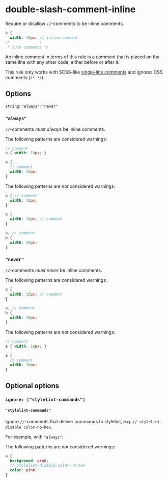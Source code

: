 # double-slash-comment-inline

Require or disallow `//`-comments to be inline comments.

```scss
a {
  width: 10px; // inline-comment
/*             ↑
 * Such comments */
```

An inline comment in terms of this rule is a comment that is placed on the same line with any other code, either before or after it.

This rule only works with SCSS-like [single-line comments](https://sass-lang.com/documentation/syntax/comments) and ignores CSS comments (`/* */`).

## Options

`string`: `"always"|"never"`

### `"always"`

`//`-comments *must always* be inline comments.

The following patterns are considered warnings:

```scss
// comment
a { width: 10px; }
```

```scss
a {
  // comment
  width: 10px;
}
```

The following patterns are *not* considered warnings:

```scss
a { // comment
  width: 10px;
}
```

```scss
a {
  width: 10px; // comment
}
```

```scss
a, // comment
b {
  width: 10px;
}
```

### `"never"`

`//`-comments *must never* be inline comments.

The following patterns are considered warnings:

```scss
a {
  width: 10px; // comment
}
```

```scss
a, // comment
b {
  width: 10px;
}
```

The following patterns are *not* considered warnings:

```scss
// comment
a { width: 10px; }
```

```scss
a {
  // comment
  width: 10px;
}
```

## Optional options

### `ignore: ["stylelint-commands"]`

#### `"stylelint-commands"`

Ignore `//`-comments that deliver commands to stylelint, e.g. `// stylelint-disable color-no-hex`.

For example, with `"always"`:

The following patterns are *not* considered warnings:

```scss
a {
  background: pink;
  // stylelint-disable color-no-hex
  color: pink;
}
```
